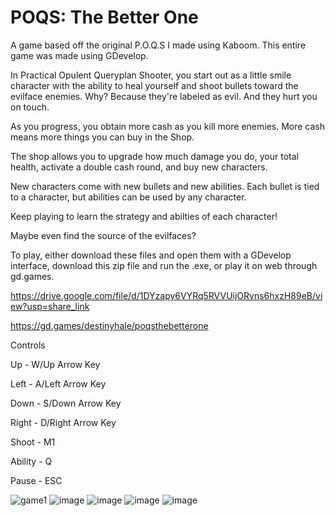 # POQS: The Better One
A game based off the original P.O.Q.S I made using Kaboom. This entire game was made using GDevelop.

In Practical Opulent Queryplan Shooter, you start out as a little smile character with the ability to heal yourself and shoot bullets toward the evilface enemies. 
Why? Because they're labeled as evil. And they hurt you on touch.

As you progress, you obtain more cash as you kill more enemies. More cash means more things you can buy in the Shop.

The shop allows you to upgrade how much damage you do, your total health, activate a double cash round, and buy new characters.

New characters come with new bullets and new abilities. Each bullet is tied to a character, but abilities can be used by any character.

Keep playing to learn the strategy and abilties of each character!

Maybe even find the source of the evilfaces?

To play, either download these files and open them with a GDevelop interface, download this zip file and run the .exe, or play it on web through gd.games.

https://drive.google.com/file/d/1DYzapy6VYRq5RVVUijORvns6hxzH89eB/view?usp=share_link

https://gd.games/destinyhale/poqsthebetterone

Controls

Up - W/Up Arrow Key

Left - A/Left Arrow Key

Down - S/Down Arrow Key

Right - D/Right Arrow Key

Shoot - M1

Ability - Q

Pause - ESC



![game1](https://user-images.githubusercontent.com/119532602/214694495-f6e909f0-312f-4f86-b47e-bbb42b9b03f9.png)
![image](https://user-images.githubusercontent.com/119532602/214694642-48b569c4-ec4d-452d-883e-2a4b38db7c06.png)
![image](https://user-images.githubusercontent.com/119532602/214695174-5403b094-d2c5-4e86-bb40-b64eefe8ad3e.png)
![image](https://user-images.githubusercontent.com/119532602/214695284-b2481bc0-71de-4ad9-a614-4ff3d6080b56.png)
![image](https://user-images.githubusercontent.com/119532602/214695321-63c74561-e77e-4ed2-bb9e-440cf41f1040.png)

